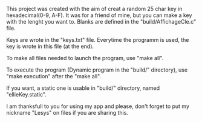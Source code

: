 This project was created with the aim of creat a random 25 char key in hexadecimal(0-9, A-F).
It was for a friend of mine, but you can make a key with the lenght you want to. Blanks are defined in the "build/AffichageCle.c" file.

Keys are wrote in the "keys.txt" file. Everytime the programm is used, the key is wrote in this file (at the end).

To make all files needed to launch the program, use "make all".

To execute the program (Dynamic program in the "build/" directory), use "make execution" after the "make all".

If you want, a static one is usable in "build/" directory, named "ellieKey.static".

I am thanksfull to you for using my app and please, don't forget to put my nickname "Lesys" on files if you are sharing this.
